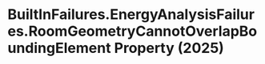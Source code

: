 # BuiltInFailures.EnergyAnalysisFailures.RoomGeometryCannotOverlapBoundingElement Property (2025)

﻿